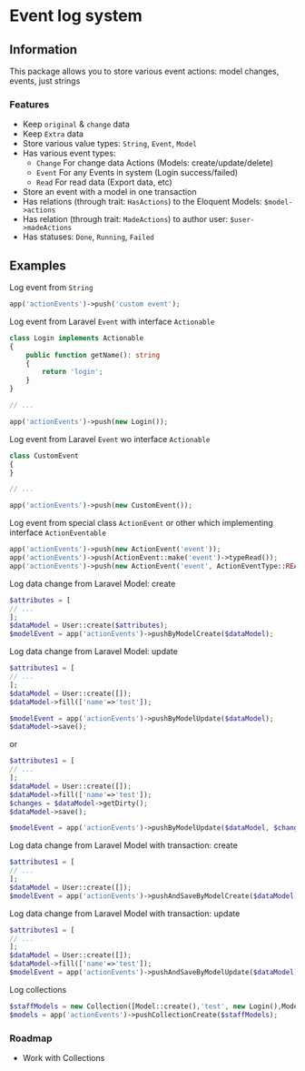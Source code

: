 # Event log system

## Information

This package allows you to store various event actions: model changes, events, just strings

### Features

- Keep `original` & `change` data
- Keep `Extra` data
- Store various value types: `String`, `Event`, `Model`
- Has various event types:
    - `Change` For change data Actions (Models: create/update/delete)
    - `Event` For any Events in system (Login success/failed)
    - `Read` For read data (Export data, etc)
- Store an event with a model in one transaction
- Has relations (through trait: `HasActions`) to the Eloquent Models: `$model->actions`
- Has relation (through trait: `MadeActions`) to author user: `$user->madeActions`
- Has statuses: `Done`, `Running`, `Failed`

## Examples

Log event from `String`

```php
app('actionEvents')->push('custom event');
```

Log event from Laravel `Event` with interface `Actionable`

```php
class Login implements Actionable
{
    public function getName(): string
    {
        return 'login';
    }
}

// ...

app('actionEvents')->push(new Login());
```

Log event from Laravel `Event` wo interface `Actionable`

```php
class CustomEvent
{
}

// ...

app('actionEvents')->push(new CustomEvent());
```

Log event from special class `ActionEvent` or other which implementing interface `ActionEventable`

```php
app('actionEvents')->push(new ActionEvent('event'));
app('actionEvents')->push(ActionEvent::make('event')->typeRead());
app('actionEvents')->push(new ActionEvent('event', ActionEventType::READ));
```

Log data change from Laravel Model: create

```php
$attributes = [
// ...
];
$dataModel = User::create($attributes);
$modelEvent = app('actionEvents')->pushByModelCreate($dataModel);
```

Log data change from Laravel Model: update

```php
$attributes1 = [
// ...
];
$dataModel = User::create([]);
$dataModel->fill(['name'=>'test']);

$modelEvent = app('actionEvents')->pushByModelUpdate($dataModel);
$dataModel->save();
```

or

```php
$attributes1 = [
// ...
];
$dataModel = User::create([]);
$dataModel->fill(['name'=>'test']);
$changes = $dataModel->getDirty();
$dataModel->save();

$modelEvent = app('actionEvents')->pushByModelUpdate($dataModel, $changes);
```

Log data change from Laravel Model with transaction: create

```php
$attributes1 = [
// ...
];
$dataModel = User::create([]);
$modelEvent = app('actionEvents')->pushAndSaveByModelCreate($dataModel);
```

Log data change from Laravel Model with transaction: update

```php
$attributes1 = [
// ...
];
$dataModel = User::create([]);
$dataModel->fill(['name'=>'test']);
$modelEvent = app('actionEvents')->pushAndSaveByModelUpdate($dataModel);
```

Log collections

```php
$staffModels = new Collection([Model::create(),'test', new Login(),Model::create()]);
$models = app('actionEvents')->pushCollectionCreate($staffModels);
```

### Roadmap

- Work with Collections
